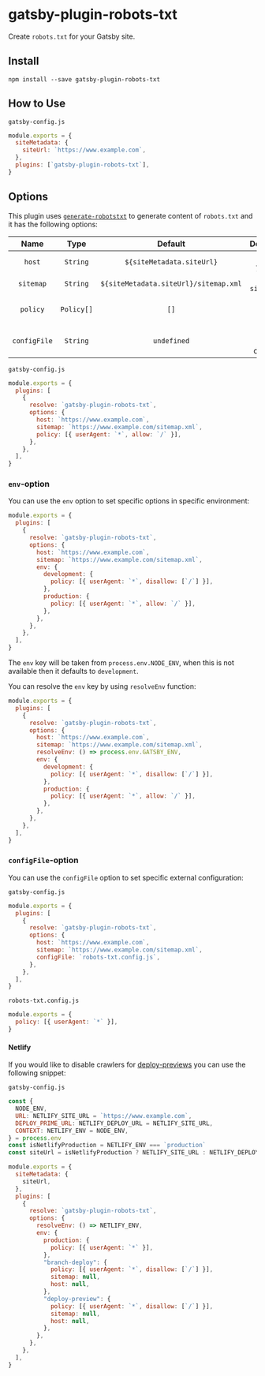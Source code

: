 # gatsby-plugin-robots-txt

Create `robots.txt` for your Gatsby site.

## Install

`npm install --save gatsby-plugin-robots-txt`

## How to Use

`gatsby-config.js`

```js
module.exports = {
  siteMetadata: {
    siteUrl: `https://www.example.com`,
  },
  plugins: [`gatsby-plugin-robots-txt`],
}
```

## Options

This plugin uses [`generate-robotstxt`](https://github.com/itgalaxy/generate-robotstxt#usage) to generate content of `robots.txt` and it has the following options:

|     Name     |    Type    |                Default                |                                  Description                                   |
| :----------: | :--------: | :-----------------------------------: | :----------------------------------------------------------------------------: |
|    `host`    |  `String`  |       `${siteMetadata.siteUrl}`       |                               Host of your site                                |
|  `sitemap`   |  `String`  | `${siteMetadata.siteUrl}/sitemap.xml` |                             Path to `sitemap.xml`                              |
|   `policy`   | `Policy[]` |                 `[]`                  | List of [`Policy`](https://github.com/itgalaxy/generate-robotstxt#usage) rules |
| `configFile` |  `String`  |              `undefined`              |                          Path to external config file                          |

`gatsby-config.js`

```js
module.exports = {
  plugins: [
    {
      resolve: `gatsby-plugin-robots-txt`,
      options: {
        host: `https://www.example.com`,
        sitemap: `https://www.example.com/sitemap.xml`,
        policy: [{ userAgent: `*`, allow: `/` }],
      },
    },
  ],
}
```

### `env`-option

You can use the `env` option to set specific options in specific environment:

```js
module.exports = {
  plugins: [
    {
      resolve: `gatsby-plugin-robots-txt`,
      options: {
        host: `https://www.example.com`,
        sitemap: `https://www.example.com/sitemap.xml`,
        env: {
          development: {
            policy: [{ userAgent: `*`, disallow: [`/`] }],
          },
          production: {
            policy: [{ userAgent: `*`, allow: `/` }],
          },
        },
      },
    },
  ],
}
```

The `env` key will be taken from `process.env.NODE_ENV`, when this is not available then it defaults to `development`.

You can resolve the `env` key by using `resolveEnv` function:

```js
module.exports = {
  plugins: [
    {
      resolve: `gatsby-plugin-robots-txt`,
      options: {
        host: `https://www.example.com`,
        sitemap: `https://www.example.com/sitemap.xml`,
        resolveEnv: () => process.env.GATSBY_ENV,
        env: {
          development: {
            policy: [{ userAgent: `*`, disallow: [`/`] }],
          },
          production: {
            policy: [{ userAgent: `*`, allow: `/` }],
          },
        },
      },
    },
  ],
}
```

### `configFile`-option

You can use the `configFile` option to set specific external configuration:

`gatsby-config.js`

```js
module.exports = {
  plugins: [
    {
      resolve: `gatsby-plugin-robots-txt`,
      options: {
        host: `https://www.example.com`,
        sitemap: `https://www.example.com/sitemap.xml`,
        configFile: `robots-txt.config.js`,
      },
    },
  ],
}
```

`robots-txt.config.js`

```js
module.exports = {
  policy: [{ userAgent: `*` }],
}
```

#### Netlify

If you would like to disable crawlers for [deploy-previews](https://www.netlify.com/blog/2016/07/20/introducing-deploy-previews-in-netlify/) you can use the following snippet:

`gatsby-config.js`

```js
const {
  NODE_ENV,
  URL: NETLIFY_SITE_URL = `https://www.example.com`,
  DEPLOY_PRIME_URL: NETLIFY_DEPLOY_URL = NETLIFY_SITE_URL,
  CONTEXT: NETLIFY_ENV = NODE_ENV,
} = process.env
const isNetlifyProduction = NETLIFY_ENV === `production`
const siteUrl = isNetlifyProduction ? NETLIFY_SITE_URL : NETLIFY_DEPLOY_URL

module.exports = {
  siteMetadata: {
    siteUrl,
  },
  plugins: [
    {
      resolve: `gatsby-plugin-robots-txt`,
      options: {
        resolveEnv: () => NETLIFY_ENV,
        env: {
          production: {
            policy: [{ userAgent: `*` }],
          },
          "branch-deploy": {
            policy: [{ userAgent: `*`, disallow: [`/`] }],
            sitemap: null,
            host: null,
          },
          "deploy-preview": {
            policy: [{ userAgent: `*`, disallow: [`/`] }],
            sitemap: null,
            host: null,
          },
        },
      },
    },
  ],
}
```

